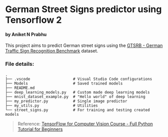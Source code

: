 # German Street Signs predictor using Tensorflow 2
#### by Aniket N Prabhu

This project aims to predict German street signs using the [GTSRB - German Traffic Sign Recognition Benchmark](https://www.kaggle.com/meowmeowmeowmeowmeow/gtsrb-german-traffic-sign) dataset.

### File details:

    .
    ├── .vscode                   # Visual Studio Code configurations 
    ├── Models                    # Saved trained models
    ├── README.md                 
    ├── deep_learning_models.py   # Custom made deep learning models
    ├── mnist_dataset_example.py  # "Hello world" of deep learning
    ├── my_predictor.py           # Single image predictor
    ├── my_utils.py               # Utilities
    └── street_signs.py           # For training and testing created models



> Reference: [TensorFlow for Computer Vision Course - Full Python Tutorial for Beginners](https://youtu.be/cPmjQ9V6Hbk)
